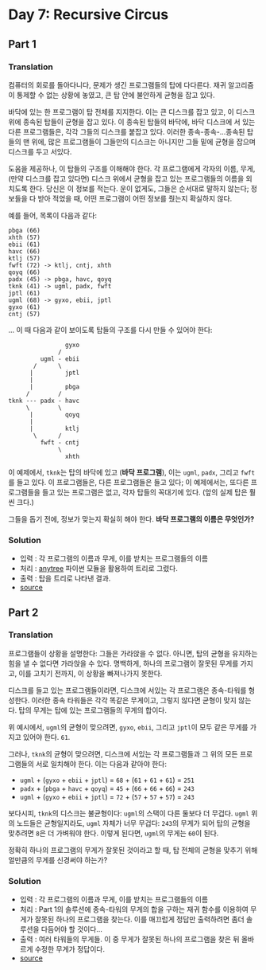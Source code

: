 # Day 7: Recursive Circus
## Part 1
### Translation
컴퓨터의 회로를 돌아다니다, 문제가 생긴 프로그램들의 탑에 다다른다. 재귀 알고리즘이 통제할 수 없는 상황에 놓였고, 큰 탑 안에 불안하게 균형을 잡고 있다.  
  
바닥에 있는 한 프로그램이 탑 전체를 지지한다. 이는 큰 디스크를 잡고 있고, 이 디스크 위에 종속된 탑들이 균형을 잡고 있다. 이 종속된 탑들의 바닥에, 바닥 디스크에 서 있는 다른 프로그램들은, 각각 그들의 디스크를 붙잡고 있다. 이러한 종속-종속-...종속된 탑들의 맨 위에, 많은 프로그램들이 그들만의 디스크는 아니지만 그들 밑에 균형을 잡으며 디스크를 두고 서있다.  
  
도움을 제공하나, 이 탑들의 구조를 이해해야 한다. 각 프로그램에게 각자의 이름, 무게, (만약 디스크를 잡고 있다면) 디스크 위에서 균형을 잡고 있는 프로그램들의 이름을 외치도록 한다. 당신은 이 정보를 적는다. 운이 없게도, 그들은 순서대로 말하지 않는다; 정보들을 다 받아 적었을 때, 어떤 프로그램이 어떤 정보를 줬는지 확실하지 않다.  
  
예를 들어, 목록이 다음과 같다:
```
pbga (66)
xhth (57)
ebii (61)
havc (66)
ktlj (57)
fwft (72) -> ktlj, cntj, xhth
qoyq (66)
padx (45) -> pbga, havc, qoyq
tknk (41) -> ugml, padx, fwft
jptl (61)
ugml (68) -> gyxo, ebii, jptl
gyxo (61)
cntj (57)
```
... 이 때 다음과 같이 보이도록 탑들의 구조를 다시 만들 수 있어야 한다:
```
                gyxo
              /     
         ugml - ebii
       /      \     
      |         jptl
      |        
      |         pbga
     /        /
tknk --- padx - havc
     \        \
      |         qoyq
      |             
      |         ktlj
       \      /     
         fwft - cntj
              \     
                xhth
```
이 예제에서, `tknk`는 탑의 바닥에 있고 (**바닥 프로그램**), 이는 `ugml`, `padx`, 그리고 `fwft`를 들고 있다. 이 프로그램들은, 다른 프로그램들은 들고 있다; 이 예제에서는, 또다른 프로그램들을 들고 있는 프로그램은 없고, 각자 탑들의 꼭대기에 있다. (앞의 실제 탑은 훨씬 크다.)  
  
그들을 돕기 전에, 정보가 맞는지 확실히 해야 한다. **바닥 프로그램의 이름은 무엇인가?**
### Solution
- 입력 : 각 프로그램의 이름과 무게, 이를 받치는 프로그램들의 이름
- 처리 : [anytree](https://github.com/c0fec0de/anytree) 파이썬 모듈을 활용하여 트리로 그렸다.
- 출력 : 탑을 트리로 나타낸 결과.
- [source](./Part_1/solution.py)

## Part 2
### Translation
프로그램들이 상황을 설명한다: 그들은 가라앉을 수 없다. 아니면, 탑의 균형을 유지하는 힘을 낼 수 없다면 가라앉을 수 있다. 명백하게, 하나의 프로그램이 잘못된 무게를 가지고, 이를 고치기 전까지, 이 상황을 빠져나가지 못한다.  
  
디스크를 들고 있는 프로그램들이라면, 디스크에 서있는 각 프로그램은 종속-타워를 형성한다. 이러한 종속 타워들은 각각 똑같은 무게이고, 그렇지 않다면 균형이 맞지 않는다. 탑의 무게는 탑에 있는 프로그램들의 무게의 합이다.  
  
위 예시에서, `ugml`의 균형이 맞으려면, `gyxo`, `ebii`, 그리고 `jptl`이 모두 같은 무게를 가지고 있어야 한다. `61`.  
  
그러나, `tknk`의 균형이 맞으려면, 디스크에 서있는 각 프로그램들과 그 위의 모든 프로그램들의 서로 일치해야 한다. 이는 다음과 같아야 한다:
   - `ugml` + (`gyxo` + `ebii` + `jptl`) = `68` + (`61` + `61` + `61`) = `251`
   - `padx` + (`pbga` + `havc` + `qoyq`) = `45` + (`66` + `66` + `66`) = `243`
   - `ugml` + (`gyxo` + `ebii` + `jptl`) = `72` + (`57` + `57` + `57`) = `243`
  
보다시피, `tknk`의 디스크는 불균형이다: `ugml`의 스택이 다른 둘보다 더 무겁다. `ugml` 위의 노드들은 균형일지라도, `ugml` 자체가 너무 무겁다: `243`의 무게가 되어 탑의 균형을 맞추려면 `8`은 더 가벼워야 한다. 이렇게 된다면, `ugml`의 무게는 `60`이 된다.  
  
정확히 하나의 프로그램의 무게가 잘못된 것이라고 할 때, 탑 전체의 균형을 맞추기 위해 얼만큼의 무게를 신경써야 하는가?
### Solution
- 입력 : 각 프로그램의 이름과 무게, 이를 받치는 프로그램들의 이름
- 처리 : Part 1의 솔루션에 종속-타워의 무게의 합을 구하는 재귀 함수를 이용하여 무게가 잘못된 하나의 프로그램을 찾는다. 이를 매끄럽게 정답만 출력하려면 좀더 솔루션을 다듬어야 할 것이다...
- 출력 : 여러 타워들의 무게들. 이 중 무게가 잘못된 하나의 프로그램을 찾은 뒤 올바르게 수정한 무게가 정답이다.
- [source](./Part_2/solution.py)